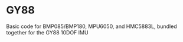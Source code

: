# GY88
Basic code for BMP085/BMP180, MPU6050, and HMC5883L, bundled together for the GY88 10DOF IMU
